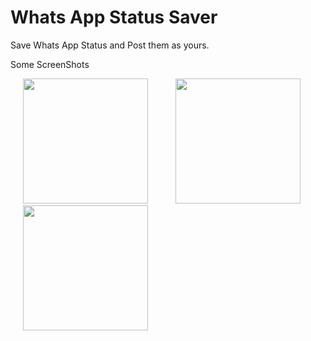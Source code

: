 # Whats App Status Saver
Save Whats App Status and Post them as yours.

Some ScreenShots

<p float="left">
  <img src="https://github.com/vedraj360/Whats-App-Status-Saver/blob/master/ss1.png" width="200" hspace="20"/>
  <img src="https://github.com/vedraj360/Whats-App-Status-Saver/blob/master/ss3.png" width="200" hspace="20"/> 
  <img src="https://github.com/vedraj360/Whats-App-Status-Saver/blob/master/ss2.png" width="200" hspace="20"/>
</p>
